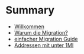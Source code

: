 # Summary

- [Willkommen](./welcome.md)
- [Warum die Migration?](./why_migration.md)
- [einfacher Migration Guide](./migration_guide.md)
- [Addressen mit unter 1MI](./low_value_adresses.md)
